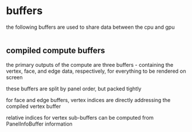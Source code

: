 # buffers

the following buffers are used to share data between the cpu and gpu

```

```

## compiled compute buffers

the primary outputs of the compute are three buffers - containing the vertex, face, and edge data, respectively, for everything to be rendered on screen

these buffers are split by panel order, but packed tightly

for face and edge buffers, vertex indices are directly addressing the compiled vertex buffer

relative indices for vertex sub-buffers can be computed from PanelInfoBuffer information